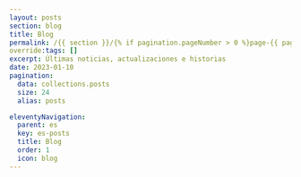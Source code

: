 ```yaml
---
layout: posts
section: blog
title: Blog
permalink: /{{ section }}/{% if pagination.pageNumber > 0 %}page-{{ pagination.pageNumber + 1 }}/{% endif %}
override:tags: []
excerpt: Últimas noticias, actualizaciones e historias
date: 2023-01-10
pagination:
  data: collections.posts
  size: 24
  alias: posts

eleventyNavigation:
  parent: es
  key: es-posts
  title: Blog
  order: 1
  icon: blog
---
```

